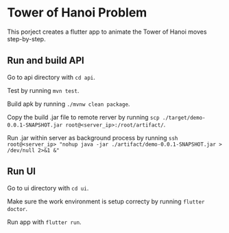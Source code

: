 # Tower of Hanoi Problem

This porject creates a flutter app to animate the Tower of Hanoi moves step-by-step. 


## Run and build API

Go to api directory with ``cd api``.

Test by running ``mvn test``.

Build apk by running ``./mvnw clean package``.

Copy the build .jar file to remote rerver by running ``scp ./target/demo-0.0.1-SNAPSHOT.jar root@<server_ip>:/root/artifact/``.

Run .jar within server as background process by running ``ssh root@<server_ip> "nohup java -jar ./artifact/demo-0.0.1-SNAPSHOT.jar > /dev/null 2>&1 &"``

## Run UI

Go to ui directory with ``cd ui``.

Make sure the work environment is setup correcty by running ``flutter doctor``.

Run app with ``flutter run``.
